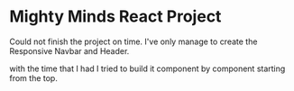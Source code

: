 # Mighty Minds React Project

Could not finish the project on time. I've only manage to create the Responsive Navbar and Header.

with the time that I had I tried to build it component by component starting from the top.


